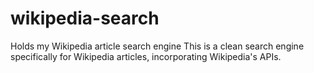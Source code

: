 # wikipedia-search
Holds my Wikipedia article search engine
This is a clean search engine specifically for Wikipedia articles, incorporating Wikipedia's APIs.
